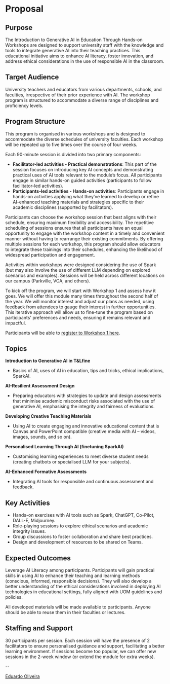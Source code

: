 # Proposal

## Purpose

The Introduction to Generative AI in Education Through Hands-on Workshops are designed to support university staff with the knowledge and tools to integrate generative AI into their teaching practices. This educational initiative aims to enhance AI literacy, foster innovation, and address ethical considerations in the use of responsible AI in the classroom.

## Target Audience

University teachers and educators from various departments, schools, and faculties, irrespective of their prior experience with AI. The workshop program is structured to accommodate a diverse range of disciplines and proficiency levels.

## Program Structure

This program is organised in various workshops and is designed to accommodate the diverse schedules of university faculties. Each workshop will be repeated up to five times over the course of four weeks.

Each 90-minute session is divided into two primary components:

- **Facilitator-led activities - Practical demonstrations**: This part of the session focuses on introducing key AI concepts and demonstrating practical uses of AI tools relevant to the module’s focus. All participants engage in similar hands-on guided activities (participants to follow facilitator-led activities).
- **Participants-led activities - Hands-on activities**: Participants engage in hands-on activities applying what they’ve learned to develop or refine AI-enhanced teaching materials and strategies specific to their academic disciplines (supported by facilitators).

Participants can choose the workshop session that best aligns with their schedule, ensuring maximum flexibility and accessibility. The repetitive scheduling of sessions ensures that all participants have an equal opportunity to engage with the workshop content in a timely and convenient manner without having to rearrange their existing commitments. By offering multiple sessions for each workshop, this program should allow educators to integrate these trainings into their schedules, enhancing the likelihood of widespread participation and engagement.

Activities within workshops were designed considering the use of Spark (but may also involve the use of different LLM depending on explored scenarios and examples). Sessions will be held across different locations on our campus (Parkville, VCA, and others).

To kick off the program, we will start with Workshop 1 and assess how it goes. We will offer this module many times throughout the second half of the year. We will monitor interest and adjust our plans as needed, using feedback from attendees to gauge their interest in further opportunities. This iterative approach will allow us to fine-tune the program based on participants' preferences and needs, ensuring it remains relevant and impactful.

Participants will be able to [register to Workshop 1 here](https://www.eventbrite.com.au/e/hands-on-workshop-introduction-to-generative-ai-in-tl-tickets-945962528387?aff=oddtdtcreator).


## Topics

**Introduction to Generative AI in T&Lfine**
- Basics of AI, uses of AI in education, tips and tricks, ethical implications, SparkAI.

**AI-Resilient Assessment Design**
- Preparing educators with strategies to update and design assessments that minimise academic misconduct risks associated with the use of generative AI, emphasising the integrity and fairness of evaluations.

**Developing Creative Teaching Materials**
- Using AI to create engaging and innovative educational content that is Canvas and PowerPoint compatible (creative media with AI – videos, images, sounds, and so on).

**Personalised Learning Through AI (finetuning SparkAI)**
- Customising learning experiences to meet diverse student needs (creating chatbots or specialised LLM for your subjects).

**AI-Enhanced Formative Assessments**
- Integrating AI tools for responsible and continuous assessment and feedback.

## Key Activities

- Hands-on exercises with AI tools such as Spark, ChatGPT, Co-Pilot, DALL-E, Midjourney.
- Role-playing sessions to explore ethical scenarios and academic integrity issues.
- Group discussions to foster collaboration and share best practices.
- Design and development of resources to be shared on Teams.

## Expected Outcomes

Leverage AI Literacy among participants. Participants will gain practical skills in using AI to enhance their teaching and learning methods (conscious, informed, responsible decisions). They will also develop a better understanding of the ethical considerations involved in deploying AI technologies in educational settings, fully aligned with UOM guidelines and policies.

All developed materials will be made available to participants. Anyone should be able to reuse them in their faculties or lectures.

## Staffing and Support

30 participants per session. Each session will have the presence of 2 facilitators to ensure personalised guidance and support, facilitating a better learning environment. If sessions become too popular, we can offer new sessions in the 2-week window (or extend the module for extra weeks).

--

[Eduardo Oliveira](https://findanexpert.unimelb.edu.au/profile/653031-eduardo-araujo-oliveira)
